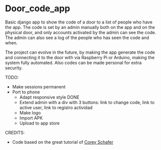 # Door_code_app

Basic django app to show the code of a door to a list of people who have the app. The code is set by an admin manually both on the app and on the physical door, and only accounts activated by the admin can see the code. The admin can also see a log of the people who has seen the code and when.

The project can evolve in the future, by making the app generate the code and connecting it to the door with via Raspberry Pi or Arduino, making the system fully automated. Also codes can be made personal for extra security.

TODO:

- Make sessions permanent
- Port to phone
  - Adapt responsive style DONE
  - Extend admin with a div with 3 buttons: link to change code, link to active user, link to registro actividad
  - Make logo
  - Import APK
  - Upload to app store

CREDITS:

- Code based on the great tutorial of [Corey Schafer](https://www.youtube.com/watch?v=1PkNiYlkkjo&list=PL-osiE80TeTtoQCKZ03TU5fNfx2UY6U4p&index=4)